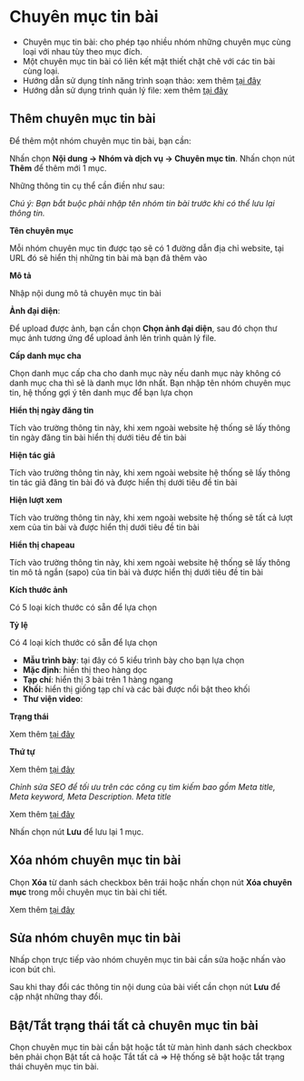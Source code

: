 
# Chuyên mục tin bài

- Chuyên mục tin bài: cho phép tạo nhiều nhóm những chuyên mục cùng loại với nhau tùy theo mục đích.
- Một chuyên mục tin bài có liên kết mật thiết chặt chẽ với các tin bài cùng loại.
- Hướng dẫn sử dụng tính năng trình soạn thảo: xem thêm [tại đây](https://pisale.osd.vn/docs/common/tinymce)
- Hướng dẫn sử dụng trình quản lý file: xem thêm [tại đây](https://pisale.osd.vn/docs/common/finder)

## Thêm chuyên mục tin bài

Để thêm một nhóm chuyên mục tin bài, bạn cần:

Nhấn chọn **Nội dung -> Nhóm và dịch vụ -> Chuyên mục tin**. Nhấn chọn nút **Thêm** để thêm mới 1 mục.

Những thông tin cụ thể cần điền như sau:

*Chú ý: Bạn bắt buộc phải nhập tên nhóm tin bài trước khi có thể lưu lại thông tin.*

**Tên chuyên mục**

Mỗi nhóm chuyên mục tin được tạo sẽ có 1 đường dẫn địa chỉ website, tại URL đó sẽ hiển thị những tin bài mà bạn đã thêm vào

**Mô tả**

Nhập nội dung mô tả chuyên mục tin bài

**Ảnh đại diện**:

Để upload được ảnh, bạn cần chọn **Chọn ảnh đại diện**, sau đó chọn thư mục ảnh tương ứng để upload ảnh lên trình quản lý file.

**Cấp danh mục cha**

Chọn danh mục cấp cha cho danh mục này nếu danh mục này không có danh mục cha thì sẽ là danh mục lớn nhất. Bạn nhập tên nhóm chuyên mục tin, hệ thống gợi ý tên danh mục để bạn lựa chọn

**Hiển thị ngày đăng tin**

Tích vào trường thông tin này, khi xem ngoài website hệ thống sẽ lấy thông tin ngày đăng tin bài hiển thị dưới tiêu đề tin bài

**Hiện tác giả**

Tích vào trường thông tin này, khi xem ngoài website hệ thống sẽ lấy thông tin tác giả đăng tin bài đó và được hiển thị dưới tiêu đề tin bài

**Hiện lượt xem**

Tích vào trường thông tin này, khi xem ngoài website hệ thống sẽ tất cả lượt xem của tin bài và được hiển thị dưới tiêu đề tin bài

**Hiển thị chapeau**

Tích vào trường thông tin này, khi xem ngoài website hệ thống sẽ lấy thông tin mô tả ngắn (sapo) của tin bài và được hiển thị dưới tiêu đề tin bài

**Kích thước ảnh**

Có 5 loại kích thước có sẵn để lựa chọn

**Tỷ lệ**

Có 4 loại kích thước có sẵn để lựa chọn

- **Mẫu trình bày**: tại đây có 5 kiểu trình bày cho bạn lựa chọn
- **Mặc định**: hiển thị theo hàng dọc
- **Tạp chí**: hiển thị 3 bài trên 1 hàng ngang
- **Khối**: hiển thị giống tạp chí và các bài được nổi bật theo khối
- **Thư viện video**:

**Trạng thái**

Xem thêm [tại đây](https://pisale.osd.vn/docs/common/logic#tr%E1%BA%A1ng-th%C3%A1i)

**Thứ tự**

Xem thêm [tại đây](https://pisale.osd.vn/docs/common/logic#th%E1%BB%A9-t%E1%BB%B1-s%E1%BA%AFp-x%E1%BA%BFp-l%C3%A0-s%E1%BB%91-ch%E1%BB%89-%C4%91%E1%BB%8Bnh)

*Chỉnh sửa SEO để tối ưu trên các công cụ tìm kiếm bao gồm Meta title, Meta keyword, Meta Description.
Meta title*

Xem thêm [tại đây](https://pisale.osd.vn/docs/seo/serp)

Nhấn chọn nút **Lưu** để lưu lại 1 mục.

## Xóa nhóm chuyên mục tin bài

Chọn **Xóa** từ danh sách checkbox bên trái hoặc nhấn chọn nút **Xóa chuyên mục** trong mỗi chuyên mục tin bài chi tiết.

Xem thêm [tại đây](https://pisale.osd.vn/docs/common/logic#x%C3%B3a-c%C3%A1c-m%E1%BB%A5c-c%C3%A1c-th%C3%A0nh-ph%E1%BA%A7n-th%C3%B4ng-tin)

## Sửa nhóm chuyên mục tin bài

Nhấp chọn trực tiếp vào nhóm chuyên mục tin bài cần sửa hoặc nhấn vào icon bút chì.

Sau khi thay đổi các thông tin nội dung của bài viết cần chọn nút **Lưu** để cập nhật những thay đổi.

## Bật/Tắt trạng thái tất cả chuyên mục tin bài

Chọn chuyên mục tin bài cần bật hoặc tắt từ màn hình danh sách checkbox bên phải chọn Bật tất cả hoặc Tắt tất cả => Hệ thống sẽ bật hoặc tắt trạng thái chuyên mục tin bài.
